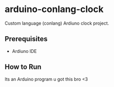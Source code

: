 # arduino-conlang-clock

Custom language (conlang) Ardiuno clock project.

## Prerequisites

* Ardiuno IDE

## How to Run

Its an Arduino program u got this bro <3
